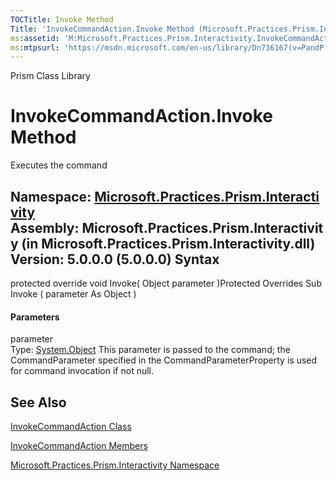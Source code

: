 ```yaml
---
TOCTitle: Invoke Method
Title: 'InvokeCommandAction.Invoke Method (Microsoft.Practices.Prism.Interactivity)'
ms:assetid: 'M:Microsoft.Practices.Prism.Interactivity.InvokeCommandAction.Invoke(System.Object)'
ms:mtpsurl: 'https://msdn.microsoft.com/en-us/library/Dn736167(v=PandP.50)'
---
```


Prism Class Library

InvokeCommandAction.Invoke Method
=====================================

Executes the command

**Namespace:** [Microsoft.Practices.Prism.Interactivity](https://msdn.microsoft.com/n:microsoft.practices.prism.interactivity)
**Assembly:** Microsoft.Practices.Prism.Interactivity (in Microsoft.Practices.Prism.Interactivity.dll) Version: 5.0.0.0 (5.0.0.0)
Syntax
------

<span id="syntaxToggle"></span>protected override void Invoke( Object parameter )Protected Overrides Sub Invoke ( parameter As Object )
#### Parameters

parameter  
Type: [System.Object](http://msdn2.microsoft.com/en-us/library/e5kfa45b)
This parameter is passed to the command; the CommandParameter specified in the CommandParameterProperty is used for command invocation if not null.

See Also
--------

<span id="seeAlsoToggle"></span>
[InvokeCommandAction Class](https://msdn.microsoft.com/t:microsoft.practices.prism.interactivity.invokecommandaction)

[InvokeCommandAction Members](https://msdn.microsoft.com/allmembers.t:microsoft.practices.prism.interactivity.invokecommandaction)

[Microsoft.Practices.Prism.Interactivity Namespace](https://msdn.microsoft.com/n:microsoft.practices.prism.interactivity)
